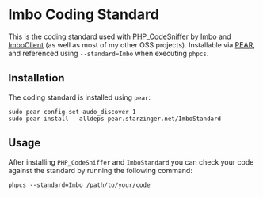 Imbo Coding Standard
====================

This is the coding standard used with [PHP_CodeSniffer](http://pear.php.net/package/PHP_CodeSniffer) by [Imbo](https://github.com/christeredvartsen/imbo) and [ImboClient](https://github.com/christeredvartsen/imboclient-php) (as well as most of my other OSS projects). Installable via [PEAR](http://pear.php.net), and referenced using `--standard=Imbo` when executing `phpcs`.

Installation
------------
The coding standard is installed using `pear`:

```
sudo pear config-set audo_discover 1
sudo pear install --alldeps pear.starzinger.net/ImboStandard
```

Usage
-----
After installing `PHP_CodeSniffer` and `ImboStandard` you can check your code against the standard by running the following command:

```
phpcs --standard=Imbo /path/to/your/code
```
